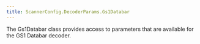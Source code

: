 ```yaml
---
title: ScannerConfig.DecoderParams.Gs1Databar
---
```


The Gs1Databar class provides access to parameters that are available
 for the GS1 Databar decoder.


